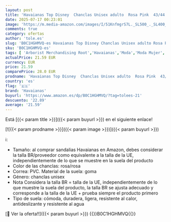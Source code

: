 ```yaml
---
layout: post
title: 'Havaianas Top Disney  Chanclas Unisex adulto  Rosa Pink  43/44 EU'
date: 2025-07-17 00:23:01
image: 'https://m.media-amazon.com/images/I/51KnfmgrS7L._SL500_._SL400_.jpg'
comments: true
category: ofertas
author: 'tole.es'
slug: 'B0C1HGHMVQ-es Havaianas Top Disney Chanclas Unisex adulto Rosa Pink...'
sku: 'B0C1HGHMVQ-es'
tags: [ 'Arborist Merchandising Root','Havaianas','Moda','Moda Mujer','Sandalias de dedo para mujer','Sandalias y chanclas para mujer','Self Service','Special Features Stores','Zapatos para mujer','c8538d25-3af9-48d3-aeff-5f3ce5572a36_0','c8538d25-3af9-48d3-aeff-5f3ce5572a36_9001','chanclas','havaianas','🇪🇸', ]
actualPrice: 21.59 EUR
currency: EUR
price: 21.59
comparePrice: 28.0 EUR
prodname: 'Havaianas Top Disney  Chanclas Unisex adulto  Rosa Pink  43/44 EU'
country: 'es'
flag: '🇪🇸'
brand: 'Havaianas'
buyurl: 'https://www.amazon.es/dp/B0C1HGHMVQ/?tag=tolees-21'
descuento: '22.89'
average: '21.59'
---
```


Está [{{< param title >}}]({{< param buyurl >}}) en el siguiente enlace!

[![{{< param prodname >}}]({{< param image >}})]({{< param buyurl >}})

ℹ️:

- Tamaño: al comprar sandalias Havaianas en Amazon, debes considerar la talla BR/proveedor como equivalente a la talla de la UE, independientemente de lo que se muestre en la suela del producto
- Color de las chanclas: rosa/rosa
- Correa: PVC. Material de la suela: goma
- Género: chanclas unisex
- Nota Considera la talla BR = talla de la UE, independientemente de lo que muestre la suela del producto, la talla BR se ajusta adecuado y corresponde a la talla de la UE + prueba siempre el producto primero
- Tipo de suela: cómoda, duradera, ligera, resistente al calor, antideslizante y resistente al agua

[🛒 Ver la oferta!!]({{< param buyurl >}})
{{<world>}}B0C1HGHMVQ{{</world>}}
